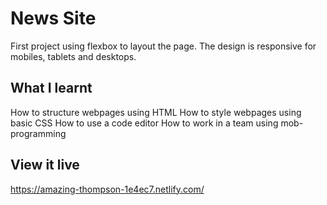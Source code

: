 # News Site

First project using flexbox to layout the page. The design is responsive for mobiles, tablets and desktops.


## What I learnt
How to structure webpages using HTML
How to style webpages using basic CSS
How to use a code editor
How to work in a team using mob-programming

## View it live
https://amazing-thompson-1e4ec7.netlify.com/
